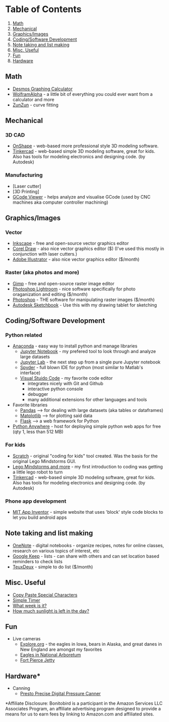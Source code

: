 # Table of Contents

1. [Math](#math)
2. [Mechanical](#mechanical)
3. [Graphics/Images](#graphics)
4. [Coding/Software Development](#codingsoftware-development)
5. [Note taking and list making](#note-taking-and-list-making)
6. [Misc. Useful](#misc-useful)
7. [Fun](#fun)
8. [Hardware](#hardware)

## Math

- [Desmos Graphing Calculator](https://www.desmos.com/calculator)
- [WolframAlpha](https://www.wolframalpha.com/) - a little bit of everything you could ever want from a calculator and more
- [ZunZun](www.zunzun.com) - curve fitting

## Mechanical
  
### 3D CAD

- [OnShape](www.onshape.com) - web-based more professional style 3D modeling software.
- [Tinkercad](https://www.tinkercad.com/) - web-based simple 3D modeling software, great for kids. Also has tools for modeling electronics and designing code. (by Autodesk)
  
### Manufacturing

- [Laser cutter]
- [3D Printing]
- [GCode Viewer](http://gcode.ws/#) - helps analyze and visualise GCode (used by CNC machines aka computer controller machining)

## Graphics/Images
  
### Vector

- [Inkscape](https://inkscape.org/) - free and open-source vector graphics editor
- [Corel Draw](https://www.coreldraw.com/) - also nice vector graphics editor ($) (I've used this mostly in conjunction with laser cutters.)
- [Adobe Illustrator](https://www.adobe.com/products/illustrator.html) - also nice vector graphics editor ($/month)
  
### Raster (aka photos and more)

- [Gimp](https://www.gimp.org/) - free and open-source raster image editor
- [Photoshop Lightroom](https://www.adobe.com/products/photoshop-lightroom.html) - nice software specifically for photo oraganization and editing ($/month)
- [Photoshop](https://www.adobe.com/products/photoshop.html?promoid=PC1PQQ5T&mv=other) - THE software for manipulating raster images ($/month)
- [Autodesk Sketchbook](https://www.autodesk.com/products/sketchbook-pro) - Use this with my drawing tablet for sketching

## Coding/Software Development
  
### Python related

- [Anaconda](https://www.anaconda.com/) - easy way to install python and manage libraries
  - [Jupyter Notebook](https://jupyter.org/) - my prefered tool to look through and analyze large datasets
  - [Jupyter Lab](https://jupyter.org/) - the next step up from a single pure Jupyter notebook
  - [Spyder](https://www.spyder-ide.org/) - full blown IDE for python (most similar to Matlab's interface)
  - [Visual Stuido Code](https://code.visualstudio.com/) - my favorite code editor
    - integrates nicely with Git and Github
    - interactive python console
    - debugger
    - many additional extensions for other languages and tools
- Favorite libraries
  - [Pandas](https://pandas.pydata.org/) --> for dealing with large datasets (aka tables or dataframes)
  - [Matplotlib](https://matplotlib.org/) --> for plotting said data
  - [Flask](https://flask.palletsprojects.com/) --> a web framework for Python
- [Python Anywhere](https://pythonanywhere.com/) - host for deploying simple python web apps for free (qty 1, less than 512 MB)
  
### For kids

- [Scratch](https://scratch.mit.edu/) - original "coding for kids" tool created. Was the basis for the original Lego Mindstorms GUI.
- [Lego Mindstorms and more](https://education.lego.com/) - my first introduction to coding was getting a little lego robot to turn
- [Tinkercad](https://www.tinkercad.com/) - web-based simple 3D modeling software, great for kids. Also has tools for modeling electronics and designing code. (by Autodesk)

### Phone app development

- [MIT App Inventor](https://appinventor.mit.edu/) - simple website that uses 'block' style code blocks to let you build android apps

## Note taking and list making

- [OneNote](https://www.onenote.com/) - digital notebooks - organize recipes, notes for online classes, research on various topics of interest, etc
- [Google Keep](https://keep.google.com) - lists - can share with others and can set location based reminders to check lists
- [TeuxDeux](https://teuxdeux.com/) - simple to do list ($/month)

## Misc. Useful

- [Copy Paste Special Characters](http://copypastecharacter.com/)
- [Simple Timer](http://e.ggtimer.com/10min)
- [What week is it?](http://whatweekisit.org/)
- [How much sunlight is left in the day?](https://sunshine.fyi/?utm_campaign=Recomendo&utm_medium=email&utm_source=Revue%20newsletter)

## Fun

- Live cameras
  - [Explore.org](https://explore.org/livecams) - the eagles in Iowa, bears in Alaska, and great danes in New England are amongst my favorites
  - [Eagles in National Arboretum](https://naeaglecam.org/)
  - [Fort Pierce Jetty](https://visitstlucie.com/fort-pierce-inlet-webcam/)

## Hardware*

- Canning
  - [Presto Precise Digital Pressure Canner](https://amzn.to/3w6TnQz)

\*Affiliate Disclosure:
Bonitobird is a participant in the Amazon Services LLC Associates Program, an affiliate advertising program designed to provide a means for us to earn fees by linking to Amazon.com and affiliated sites.
